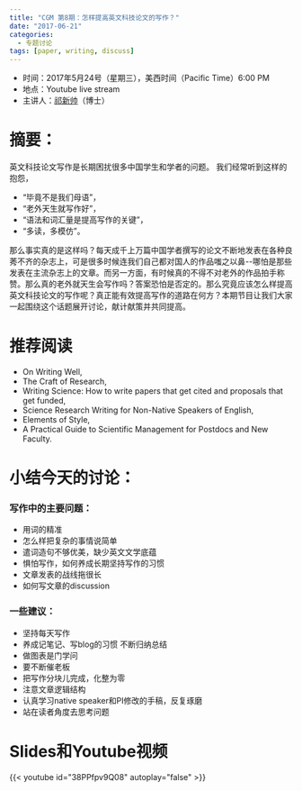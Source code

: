 ```yaml
---
title: "CGM 第8期：怎样提高英文科技论文的写作？"
date: "2017-06-21"
categories:
  - 专题讨论
tags: [paper, writing, discuss]
---
```


- 时间：2017年5月24号（星期三），美西时间（Pacific Time）6:00 PM
- 地点：Youtube live stream
- 主讲人：[祁新帅](http://xinshuaiqi.weebly.com/)（博士）

# 摘要：

英文科技论文写作是长期困扰很多中国学生和学者的问题。
我们经常听到这样的抱怨，    

- “毕竟不是我们母语”，
- “老外天生就写作好”，
- “语法和词汇量是提高写作的关键”，
- “多读，多模仿”。

那么事实真的是这样吗？每天成千上万篇中国学者撰写的论文不断地发表在各种良莠不齐的杂志上，可是很多时候连我们自己都对国人的作品嗤之以鼻--哪怕是那些发表在主流杂志上的文章。而另一方面，有时候真的不得不对老外的作品拍手称赞。那么真的老外就天生会写作吗？答案恐怕是否定的。那么究竟应该怎么样提高英文科技论文的写作呢？真正能有效提高写作的道路在何方？本期节目让我们大家一起围绕这个话题展开讨论，献计献策并共同提高。

# 推荐阅读

- On Writing Well, 
- The Craft of Research, 
- Writing Science: How to write papers that get cited and proposals that get funded,
- Science Research Writing for Non-Native Speakers of English, 
- Elements of Style, 
- A Practical Guide to Scientific Management for Postdocs and New Faculty.

# 小结今天的讨论：

### 写作中的主要问题：
- 用词的精准
- 怎么样把复杂的事情说简单
- 遣词造句不够优美，缺少英文文学底蕴
- 惧怕写作，如何养成长期坚持写作的习惯
- 文章发表的战线拖很长
- 如何写文章的discussion

### 一些建议：
- 坚持每天写作
- 养成记笔记、写blog的习惯 不断归纳总结
- 做图表是门学问 
- 要不断催老板
- 把写作分块儿完成，化整为零
- 注意文章逻辑结构
- 认真学习native speaker和PI修改的手稿，反复琢磨
- 站在读者角度去思考问题


# Slides和Youtube视频

{{< youtube id="38PPfpv9Q08" autoplay="false" >}}


